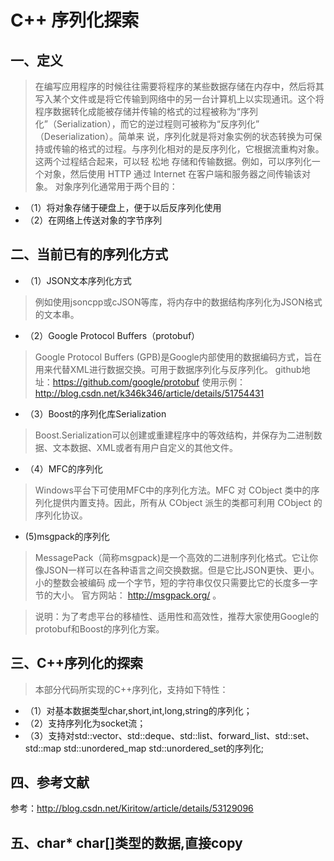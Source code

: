 
# C++ 序列化探索

## 一、定义
> 在编写应用程序的时候往往需要将程序的某些数据存储在内存中，然后将其写入某个文件或是将它传输到网络中的另一台计算机上以实现通讯。这个将 
程序数据转化成能被存储并传输的格式的过程被称为“序列化”（Serialization），而它的逆过程则可被称为“反序列化” （Deserialization）。简单来
说，序列化就是将对象实例的状态转换为可保持或传输的格式的过程。与序列化相对的是反序列化，它根据流重构对象。这两个过程结合起来，可以轻 松地
存储和传输数据。例如，可以序列化一个对象，然后使用 HTTP 通过 Internet 在客户端和服务器之间传输该对象。
    对象序列化通常用于两个目的：  
- （1）将对象存储于硬盘上，便于以后反序列化使用
- （2）在网络上传送对象的字节序列
     
## 二、当前已有的序列化方式
- （1）JSON文本序列化方式
> 例如使用jsoncpp或cJSON等库，将内存中的数据结构序列化为JSON格式的文本串。
  
- （2）Google Protocol Buffers（protobuf）
> Google Protocol Buffers (GPB)是Google内部使用的数据编码方式，旨在用来代替XML进行数据交换。可用于数据序列化与反序列化。
> github地址：https://github.com/google/protobuf
> 使用示例：http://blog.csdn.net/k346k346/article/details/51754431
   
- （3）Boost的序列化库Serialization
> Boost.Serialization可以创建或重建程序中的等效结构，并保存为二进制数据、文本数据、XML或者有用户自定义的其他文件。
   
- （4）MFC的序列化
> Windows平台下可使用MFC中的序列化方法。MFC 对 CObject 类中的序列化提供内置支持。因此，所有从 CObject 派生的类都可利用 CObject 的序列化协议。
  
- (5)msgpack的序列化
> MessagePack（简称msgpack)是一个高效的二进制序列化格式。它让你像JSON一样可以在各种语言之间交换数据。但是它比JSON更快、更小。小的整数会被编码
成一个字节，短的字符串仅仅只需要比它的长度多一字节的大小。
> 官方网站： http://msgpack.org/ 。
   
>说明：为了考虑平台的移植性、适用性和高效性，推荐大家使用Google的protobuf和Boost的序列化方案。
 
## 三、C++序列化的探索

> 本部分代码所实现的C++序列化，支持如下特性：
- （1）对基本数据类型char,short,int,long,string的序列化；
- （2）支持序列化为socket流；
- （3）支持对std::vector、std::deque、std::list、forward_list、std::set、std::map std::unordered_map std::unordered_set的序列化;

## 四、参考文献

 参考：http://blog.csdn.net/Kiritow/article/details/53129096
## 五、char* char[]类型的数据,直接copy
